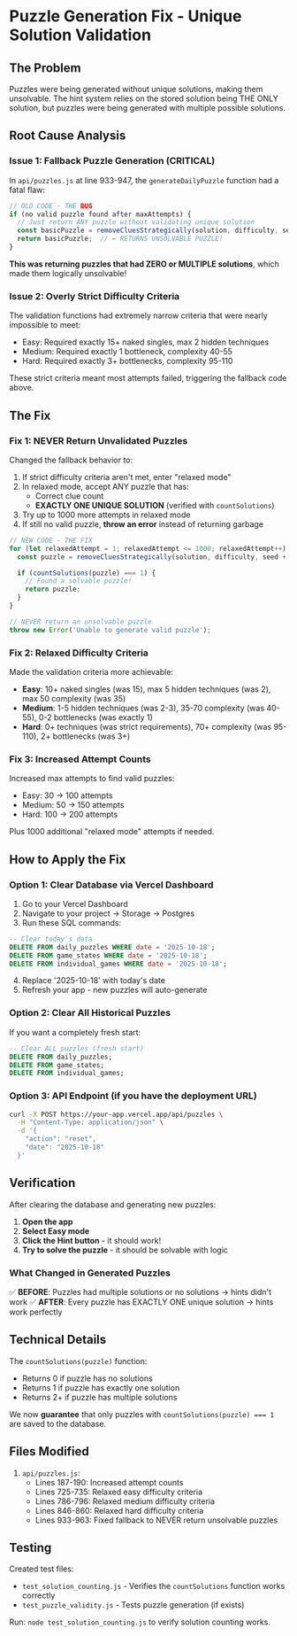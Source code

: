 # Puzzle Generation Fix - Unique Solution Validation

## The Problem

Puzzles were being generated without unique solutions, making them unsolvable. The hint system relies on the stored solution being THE ONLY solution, but puzzles were being generated with multiple possible solutions.

## Root Cause Analysis

### Issue 1: Fallback Puzzle Generation (CRITICAL)
In `api/puzzles.js` at line 933-947, the `generateDailyPuzzle` function had a fatal flaw:

```javascript
// OLD CODE - THE BUG
if (no valid puzzle found after maxAttempts) {
  // Just return ANY puzzle without validating unique solution
  const basicPuzzle = removeCluesStrategically(solution, difficulty, seed);
  return basicPuzzle;  // ← RETURNS UNSOLVABLE PUZZLE!
}
```

**This was returning puzzles that had ZERO or MULTIPLE solutions**, which made them logically unsolvable!

### Issue 2: Overly Strict Difficulty Criteria
The validation functions had extremely narrow criteria that were nearly impossible to meet:
- Easy: Required exactly 15+ naked singles, max 2 hidden techniques
- Medium: Required exactly 1 bottleneck, complexity 40-55
- Hard: Required exactly 3+ bottlenecks, complexity 95-110

These strict criteria meant most attempts failed, triggering the fallback code above.

## The Fix

### Fix 1: NEVER Return Unvalidated Puzzles
Changed the fallback behavior to:
1. If strict difficulty criteria aren't met, enter "relaxed mode"
2. In relaxed mode, accept ANY puzzle that has:
   - Correct clue count
   - **EXACTLY ONE UNIQUE SOLUTION** (verified with `countSolutions`)
3. Try up to 1000 more attempts in relaxed mode
4. If still no valid puzzle, **throw an error** instead of returning garbage

```javascript
// NEW CODE - THE FIX
for (let relaxedAttempt = 1; relaxedAttempt <= 1000; relaxedAttempt++) {
  const puzzle = removeCluesStrategically(solution, difficulty, seed + maxAttempts + relaxedAttempt);

  if (countSolutions(puzzle) === 1) {
    // Found a solvable puzzle!
    return puzzle;
  }
}

// NEVER return an unsolvable puzzle
throw new Error('Unable to generate valid puzzle');
```

### Fix 2: Relaxed Difficulty Criteria
Made the validation criteria more achievable:
- **Easy**: 10+ naked singles (was 15), max 5 hidden techniques (was 2), max 50 complexity (was 35)
- **Medium**: 1-5 hidden techniques (was 2-3), 35-70 complexity (was 40-55), 0-2 bottlenecks (was exactly 1)
- **Hard**: 0+ techniques (was strict requirements), 70+ complexity (was 95-110), 2+ bottlenecks (was 3+)

### Fix 3: Increased Attempt Counts
Increased max attempts to find valid puzzles:
- Easy: 30 → 100 attempts
- Medium: 50 → 150 attempts
- Hard: 100 → 200 attempts

Plus 1000 additional "relaxed mode" attempts if needed.

## How to Apply the Fix

### Option 1: Clear Database via Vercel Dashboard

1. Go to your Vercel Dashboard
2. Navigate to your project → Storage → Postgres
3. Run these SQL commands:

```sql
-- Clear today's data
DELETE FROM daily_puzzles WHERE date = '2025-10-18';
DELETE FROM game_states WHERE date = '2025-10-18';
DELETE FROM individual_games WHERE date = '2025-10-18';
```

4. Replace '2025-10-18' with today's date
5. Refresh your app - new puzzles will auto-generate

### Option 2: Clear All Historical Puzzles

If you want a completely fresh start:

```sql
-- Clear ALL puzzles (fresh start)
DELETE FROM daily_puzzles;
DELETE FROM game_states;
DELETE FROM individual_games;
```

### Option 3: API Endpoint (if you have the deployment URL)

```bash
curl -X POST https://your-app.vercel.app/api/puzzles \
  -H "Content-Type: application/json" \
  -d '{
    "action": "reset",
    "date": "2025-10-18"
  }'
```

## Verification

After clearing the database and generating new puzzles:

1. **Open the app**
2. **Select Easy mode**
3. **Click the Hint button** - it should work!
4. **Try to solve the puzzle** - it should be solvable with logic

### What Changed in Generated Puzzles

✅ **BEFORE**: Puzzles had multiple solutions or no solutions → hints didn't work
✅ **AFTER**: Every puzzle has EXACTLY ONE unique solution → hints work perfectly

## Technical Details

The `countSolutions(puzzle)` function:
- Returns 0 if puzzle has no solutions
- Returns 1 if puzzle has exactly one solution
- Returns 2+ if puzzle has multiple solutions

We now **guarantee** that only puzzles with `countSolutions(puzzle) === 1` are saved to the database.

## Files Modified

1. `api/puzzles.js`:
   - Lines 187-190: Increased attempt counts
   - Lines 725-735: Relaxed easy difficulty criteria
   - Lines 786-796: Relaxed medium difficulty criteria
   - Lines 846-860: Relaxed hard difficulty criteria
   - Lines 933-963: Fixed fallback to NEVER return unsolvable puzzles

## Testing

Created test files:
- `test_solution_counting.js` - Verifies the `countSolutions` function works correctly
- `test_puzzle_validity.js` - Tests puzzle generation (if exists)

Run: `node test_solution_counting.js` to verify solution counting works.
